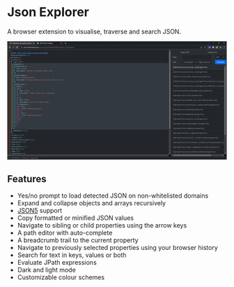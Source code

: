 # Json Explorer
A browser extension to visualise, traverse and search JSON.

![themes](readme/preview.gif)

## Features
* Yes/no prompt to load detected JSON on non-whitelisted domains
* Expand and collapse objects and arrays recursively
* [JSON5](https://json5.org/) support
* Copy formatted or minified JSON values
* Navigate to sibling or child properties using the arrow keys
* A path editor with auto-complete
* A breadcrumb trail to the current property
* Navigate to previously selected properties using your browser history
* Search for text in keys, values or both
* Evaluate JPath expressions
* Dark and light mode
* Customizable colour schemes